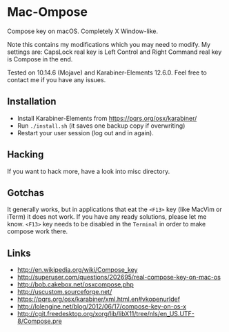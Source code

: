 Mac-Ompose
==========

Compose key on macOS. Completely X Window-like.

Note this contains my modifications which you may need to modify.
My settings are: CapsLock real key is Left Control and Right Command
real key is Compose in the end.

Tested on 10.14.6 (Mojave) and Karabiner-Elements 12.6.0.
Feel free to contact me if you have any issues.

Installation
------------

  * Install Karabiner-Elements from https://pqrs.org/osx/karabiner/
  * Run `./install.sh` (it saves one backup copy if overwriting)
  * Restart your user session (log out and in again).

Hacking
-------

If you want to hack more, have a look into misc directory.

Gotchas
-------

It generally works, but in applications that eat the `<F13>` key
(like MacVim or iTerm) it does not work. If you have any ready
solutions, please let me know. `<F13>` key needs to be disabled
in the `Terminal` in order to make compose work there.

Links
-----

 - http://en.wikipedia.org/wiki/Compose_key
 - http://superuser.com/questions/202695/real-compose-key-on-mac-os
 - http://bob.cakebox.net/osxcompose.php
 - http://uscustom.sourceforge.net/
 - https://pqrs.org/osx/karabiner/xml.html.en#vkopenurldef
 - http://lolengine.net/blog/2012/06/17/compose-key-on-os-x
 - http://cgit.freedesktop.org/xorg/lib/libX11/tree/nls/en_US.UTF-8/Compose.pre
